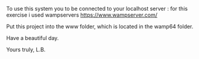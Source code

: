 To use this system you to be connected to your localhost server :
for this exercise i used wampservers https://www.wampserver.com/ 

Put this project into the www folder, which is located in the wamp64 folder.

Have a beautiful day.

Yours truly, L.B.
